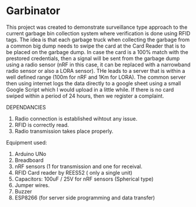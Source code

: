 # Garbinator
This project was created to demonstrate surveillance type approach to the current garbage bin collection system where verification is done using RFID tags.
The idea is that each garbage truck when collecting the garbage from a common big dump needs to swipe the card at the Card Reader that is to be placed on the garbage dump. In case the card is a 100% match with the prestored credentials, then a signal will be sent from the garbage dump using a radio sensor (nRF in this case, it can be replaced with a narrowband radio sensor or also a LORA sensor). THe leads to a server that is within a well defined range (100m for nRF and 1Km for LORA). The common server then using internet logs the data directly to a google sheet using a small Google Script which I would upload in a little while. If there is no card swiped within a period of 24 hours, then we register a complaint.


DEPENDANCIES
1. Radio connection is established wihtout any issue.
2. RFID is correctly read.
3. Radio transmission takes place properly.

Equipment used:
1. Arduino UNo
2. Breadboard
3. nRF sensors (1 for transmission and one for receival.
4. RFID Card reader by REES52 ( only a single unit)
5. Capacitors: 100uF / 25V for nRF sensors (Spherical type)
6. Jumper wires.
7. Buzzer
8. ESP8266 (for server side programming and data transfer)

